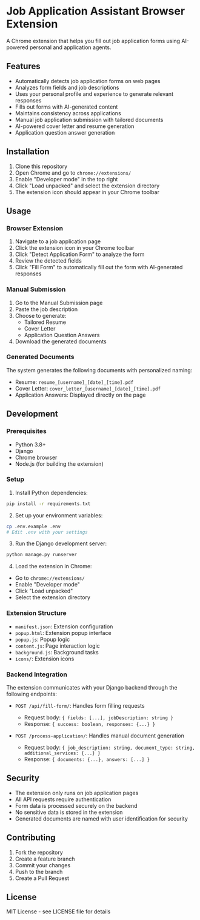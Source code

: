 # Job Application Assistant Browser Extension

A Chrome extension that helps you fill out job application forms using AI-powered personal and application agents.

## Features

- Automatically detects job application forms on web pages
- Analyzes form fields and job descriptions
- Uses your personal profile and experience to generate relevant responses
- Fills out forms with AI-generated content
- Maintains consistency across applications
- Manual job application submission with tailored documents
- AI-powered cover letter and resume generation
- Application question answer generation

## Installation

1. Clone this repository
2. Open Chrome and go to `chrome://extensions/`
3. Enable "Developer mode" in the top right
4. Click "Load unpacked" and select the extension directory
5. The extension icon should appear in your Chrome toolbar

## Usage

### Browser Extension
1. Navigate to a job application page
2. Click the extension icon in your Chrome toolbar
3. Click "Detect Application Form" to analyze the form
4. Review the detected fields
5. Click "Fill Form" to automatically fill out the form with AI-generated responses

### Manual Submission
1. Go to the Manual Submission page
2. Paste the job description
3. Choose to generate:
   - Tailored Resume
   - Cover Letter
   - Application Question Answers
4. Download the generated documents

### Generated Documents
The system generates the following documents with personalized naming:
- Resume: `resume_[username]_[date]_[time].pdf`
- Cover Letter: `cover_letter_[username]_[date]_[time].pdf`
- Application Answers: Displayed directly on the page

## Development

### Prerequisites

- Python 3.8+
- Django
- Chrome browser
- Node.js (for building the extension)

### Setup

1. Install Python dependencies:
```bash
pip install -r requirements.txt
```

2. Set up your environment variables:
```bash
cp .env.example .env
# Edit .env with your settings
```

3. Run the Django development server:
```bash
python manage.py runserver
```

4. Load the extension in Chrome:
- Go to `chrome://extensions/`
- Enable "Developer mode"
- Click "Load unpacked"
- Select the extension directory

### Extension Structure

- `manifest.json`: Extension configuration
- `popup.html`: Extension popup interface
- `popup.js`: Popup logic
- `content.js`: Page interaction logic
- `background.js`: Background tasks
- `icons/`: Extension icons

### Backend Integration

The extension communicates with your Django backend through the following endpoints:

- `POST /api/fill-form/`: Handles form filling requests
  - Request body: `{ fields: [...], jobDescription: string }`
  - Response: `{ success: boolean, responses: {...} }`

- `POST /process-application/`: Handles manual document generation
  - Request body: `{ job_description: string, document_type: string, additional_services: {...} }`
  - Response: `{ documents: {...}, answers: [...] }`

## Security

- The extension only runs on job application pages
- All API requests require authentication
- Form data is processed securely on the backend
- No sensitive data is stored in the extension
- Generated documents are named with user identification for security

## Contributing

1. Fork the repository
2. Create a feature branch
3. Commit your changes
4. Push to the branch
5. Create a Pull Request

## License

MIT License - see LICENSE file for details 